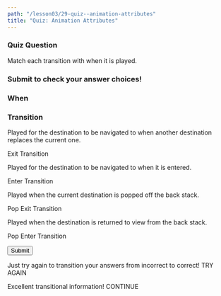 ```yaml
---
path: "/lesson03/29-quiz--animation-attributes"
title: "Quiz: Animation Attributes"
---
```


<h3>Quiz Question</h3>
<p>Match each transition with when it is played.</p>
<h3>Submit to check your answer choices!</h3>
<h3>When</h3> <h3>Transition</h3>
<p>Played for the destination to be navigated to when another destination replaces the current one.</p> <p>Exit Transition</p>
<p>Played for the destination to be navigated to when it is entered.</p>  <p>Enter Transition</p>
<p>Played when the current destination is popped off the back stack.</p>  <p>Pop Exit Transition</p>
<p>Played when the destination is returned to view from the back stack.</p> <p>Pop Enter Transition</p>
<button>Submit</button>

Just try again to transition your answers from incorrect to correct!
TRY AGAIN

Excellent transitional information!
CONTINUE
